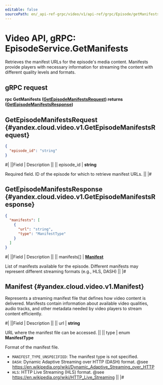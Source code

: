 ```yaml
---
editable: false
sourcePath: en/_api-ref-grpc/video/v1/api-ref/grpc/Episode/getManifests.md
---
```


# Video API, gRPC: EpisodeService.GetManifests

Retrieves the manifest URLs for the episode's media content.
Manifests provide players with necessary information
for streaming the content with different quality levels and formats.

## gRPC request

**rpc GetManifests ([GetEpisodeManifestsRequest](#yandex.cloud.video.v1.GetEpisodeManifestsRequest)) returns ([GetEpisodeManifestsResponse](#yandex.cloud.video.v1.GetEpisodeManifestsResponse))**

## GetEpisodeManifestsRequest {#yandex.cloud.video.v1.GetEpisodeManifestsRequest}

```json
{
  "episode_id": "string"
}
```

#|
||Field | Description ||
|| episode_id | **string**

Required field. ID of the episode for which to retrieve manifest URLs. ||
|#

## GetEpisodeManifestsResponse {#yandex.cloud.video.v1.GetEpisodeManifestsResponse}

```json
{
  "manifests": [
    {
      "url": "string",
      "type": "ManifestType"
    }
  ]
}
```

#|
||Field | Description ||
|| manifests[] | **[Manifest](#yandex.cloud.video.v1.Manifest)**

List of manifests available for the episode.
Different manifests may represent different streaming formats (e.g., HLS, DASH) ||
|#

## Manifest {#yandex.cloud.video.v1.Manifest}

Represents a streaming manifest file that defines how video content is delivered.
Manifests contain information about available video qualities, audio tracks,
and other metadata needed by video players to stream content efficiently.

#|
||Field | Description ||
|| url | **string**

URL where the manifest file can be accessed. ||
|| type | enum **ManifestType**

Format of the manifest file.

- `MANIFEST_TYPE_UNSPECIFIED`: The manifest type is not specified.
- `DASH`: Dynamic Adaptive Streaming over HTTP (DASH) format.
@see https://en.wikipedia.org/wiki/Dynamic_Adaptive_Streaming_over_HTTP
- `HLS`: HTTP Live Streaming (HLS) format.
@see https://en.wikipedia.org/wiki/HTTP_Live_Streaming ||
|#